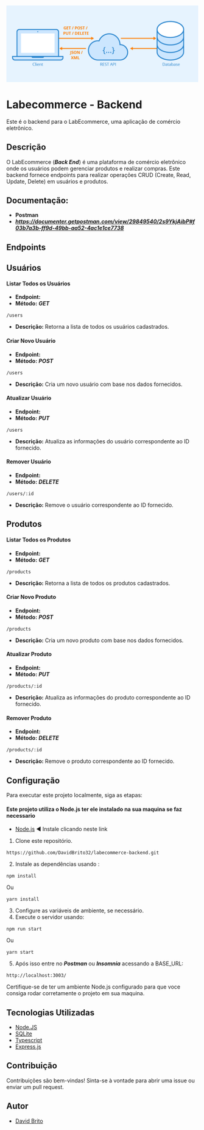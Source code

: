 ![Alt text](./public/image.png)

# Labecommerce - Backend

Este é o backend para o LabEcommerce, uma aplicação de comércio eletrônico.

## Descrição

O LabEcommerce (**_Back End_**) é uma plataforma de comércio eletrônico onde os usuários podem gerenciar produtos e realizar compras. Este backend fornece endpoints para realizar operações CRUD (Create, Read, Update, Delete) em usuários e produtos.

## Documentação:
- **Postman**
- **_https://documenter.getpostman.com/view/29849540/2s9YkjAibP#f03b7a3b-ff9d-49bb-aa52-4ac1e1ce7738_**

## Endpoints

## Usuários

#### Listar Todos os Usuários

- **Endpoint:** 
- **Método:** **_GET_**
```
/users
```
- **Descrição:** Retorna a lista de todos os usuários cadastrados.

#### Criar Novo Usuário

- **Endpoint:** 
- **Método:** **_POST_**
```
/users
```
- **Descrição:** Cria um novo usuário com base nos dados fornecidos.

#### Atualizar Usuário

- **Endpoint:**
- **Método:** **_PUT_**
```
/users
```
- **Descrição:** Atualiza as informações do usuário correspondente ao ID fornecido.

#### Remover Usuário

- **Endpoint:**
- **Método:** **_DELETE_**
```
/users/:id
```
- **Descrição:** Remove o usuário correspondente ao ID fornecido.


## Produtos

#### Listar Todos os Produtos

- **Endpoint:** 
- **Método:** **_GET_**
```
/products
```
- **Descrição:** Retorna a lista de todos os produtos cadastrados.

#### Criar Novo Produto

- **Endpoint:** 
- **Método:** **_POST_**
```
/products
```
- **Descrição:** Cria um novo produto com base nos dados fornecidos.

#### Atualizar Produto

- **Endpoint:** 
- **Método:** **_PUT_**
```
/products/:id
```
- **Descrição:** Atualiza as informações do produto correspondente ao ID fornecido.

#### Remover Produto

- **Endpoint:** 
- **Método:** **_DELETE_**
```
/products/:id
```
- **Descrição:** Remove o produto correspondente ao ID fornecido.

## Configuração

Para executar este projeto localmente, siga as etapas:

#### Este projeto utiliza o Node.js ter ele instalado na sua maquina se faz necessario
 - [Node.js](https://nodejs.org) ◀️ Instale clicando neste link

1. Clone este repositório.
```
https://github.com/DavidBrito32/labecommerce-backend.git
```
2. Instale as dependências usando :
```
npm install
```
Ou 

```
yarn install
```

3. Configure as variáveis de ambiente, se necessário.
4. Execute o servidor usando:
```
npm run start
```
Ou 

```
yarn start
```
5. Após isso entre no **_Postman_** ou **_Insomnia_** acessando a BASE_URL: 
```
http://localhost:3003/
```

Certifique-se de ter um ambiente Node.js configurado para que voce consiga rodar corretamente o projeto em sua maquina.

## Tecnologias Utilizadas


- [Node.JS](https://nodejs.org)
- [SQLite](https://www.sqlite.org/index.html)
- [Typescript](https://typescriptlang.org)
- [Express.js](https://expressjs.com/pt-br/)

## Contribuição

Contribuições são bem-vindas! Sinta-se à vontade para abrir uma issue ou enviar um pull request.

## Autor

* [David Brito](davidbrito.carneiro458@gmail.com)


